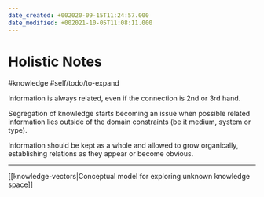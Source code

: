 ```yaml
---
date_created: +002020-09-15T11:24:57.000
date_modified: +002021-10-05T11:08:11.000
---
```


# Holistic Notes

#knowledge #self/todo/to-expand

Information is always related, even if the connection is 2nd or 3rd hand.

Segregation of knowledge starts becoming an issue when possible related information lies outside of the domain constraints (be it medium, system or type).

Information should be kept as a whole and allowed to grow organically, establishing relations as they appear or become obvious.

---
[[knowledge-vectors|Conceptual model for exploring unknown knowledge space]]
